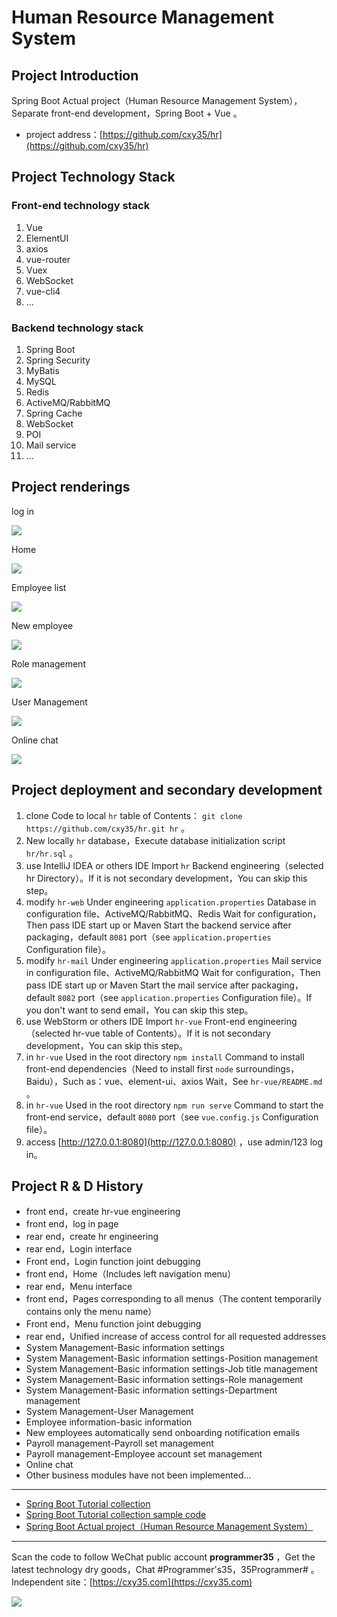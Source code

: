 # Human Resource Management System

## Project Introduction

Spring Boot Actual project（Human Resource Management System），Separate front-end development，Spring Boot + Vue 。

- project address：[https://github.com/cxy35/hr](https://github.com/cxy35/hr)

## Project Technology Stack

### Front-end technology stack

1. Vue
2. ElementUI
3. axios
4. vue-router
5. Vuex
6. WebSocket
7. vue-cli4
8. ...

### Backend technology stack

1. Spring Boot
2. Spring Security
3. MyBatis
4. MySQL
5. Redis
6. ActiveMQ/RabbitMQ
7. Spring Cache
8. WebSocket
9. POI
10. Mail service
11. ...

## Project renderings

log in

![](https://oscimg.oschina.net/oscnet/up-f1bb1a9dcf69435da89054fd98a91bf0f6c.png)

Home

![](https://oscimg.oschina.net/oscnet/up-bf28b202417cb2040b8a9ed1854788a423a.png)

Employee list

![](https://oscimg.oschina.net/oscnet/up-05405d2c04606aaff686d277f9f16ba7b4b.png)

New employee

![](https://oscimg.oschina.net/oscnet/up-98df569bad73ce4ef4fe32b9b606a7e21ef.png)

Role management

![](https://oscimg.oschina.net/oscnet/up-4e9c51fe334994c728a0e4d4e8f0e6c9963.png)

User Management

![](https://oscimg.oschina.net/oscnet/up-9958c4977b05d2ef529413c0ebd5a9376ce.png)

Online chat

![](https://oscimg.oschina.net/oscnet/up-73929a7a0a07d7fed372401fb08c989fd0e.png)

## Project deployment and secondary development

1. clone Code to local `hr` table of Contents： `git clone https://github.com/cxy35/hr.git hr` 。
2. New locally `hr` database，Execute database initialization script `hr/hr.sql` 。
3. use IntelliJ IDEA or others IDE Import `hr` Backend engineering（selected hr Directory）。If it is not secondary development，You can skip this step。
4. modify `hr-web` Under engineering `application.properties` Database in configuration file、ActiveMQ/RabbitMQ、Redis Wait for configuration，Then pass IDE start up or Maven Start the backend service after packaging，default `8081` port（see `application.properties` Configuration file）。
5. modify `hr-mail` Under engineering `application.properties` Mail service in configuration file、ActiveMQ/RabbitMQ Wait for configuration，Then pass IDE start up or Maven Start the mail service after packaging，default `8082` port（see `application.properties` Configuration file）。If you don't want to send email，You can skip this step。
6. use WebStorm or others IDE Import `hr-vue` Front-end engineering（selected hr-vue table of Contents）。If it is not secondary development，You can skip this step。
7. in `hr-vue` Used in the root directory `npm install` Command to install front-end dependencies（Need to install first `node` surroundings，Baidu），Such as：vue、element-ui、axios Wait，See `hr-vue/README.md` 。
8. in `hr-vue` Used in the root directory `npm run serve` Command to start the front-end service，default `8080` port（see `vue.config.js` Configuration file）。
9. access [http://127.0.0.1:8080](http://127.0.0.1:8080) ，use admin/123 log in。

## Project R &amp; D History

- front end，create hr-vue engineering
- front end，log in page
- rear end，create hr engineering
- rear end，Login interface
- Front end，Login function joint debugging
- front end，Home（Includes left navigation menu）
- rear end，Menu interface
- front end，Pages corresponding to all menus（The content temporarily contains only the menu name）
- Front end，Menu function joint debugging
- rear end，Unified increase of access control for all requested addresses
- System Management-Basic information settings
- System Management-Basic information settings-Position management
- System Management-Basic information settings-Job title management
- System Management-Basic information settings-Role management
- System Management-Basic information settings-Department management
- System Management-User Management
- Employee information-basic information
- New employees automatically send onboarding notification emails
- Payroll management-Payroll set management
- Payroll management-Employee account set management
- Online chat
- Other business modules have not been implemented...


---

- [Spring Boot Tutorial collection](https://mp.weixin.qq.com/s/9vOiAxHFnfJnRwSlTfAHwg)
- [Spring Boot Tutorial collection sample code](https://github.com/cxy35/spring-boot-samples)
- [Spring Boot Actual project（Human Resource Management System）](https://github.com/cxy35/hr)


---

Scan the code to follow WeChat public account **programmer35** ，Get the latest technology dry goods，Chat #Programmer's35，35Programmer# 。Independent site：[https://cxy35.com](https://cxy35.com)

![](https://oscimg.oschina.net/oscnet/up-285838b9c516db5bb1ba760f292f2346078.JPEG)
